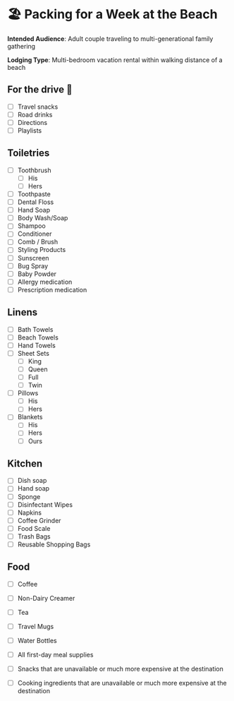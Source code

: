 # 🏖️ Packing for a Week at the Beach

**Intended Audience**: Adult couple traveling to multi-generational family gathering

**Lodging Type**: Multi-bedroom vacation rental within walking distance of a beach

## For the drive 🚙
- [ ] Travel snacks
- [ ] Road drinks
- [ ] Directions
- [ ] Playlists

## Toiletries
- [ ] Toothbrush
  - [ ] His
  - [ ] Hers
- [ ] Toothpaste
- [ ] Dental Floss
- [ ] Hand Soap
- [ ] Body Wash/Soap
- [ ] Shampoo
- [ ] Conditioner
- [ ] Comb / Brush
- [ ] Styling Products
- [ ] Sunscreen
- [ ] Bug Spray
- [ ] Baby Powder
- [ ] Allergy medication
- [ ] Prescription medication 

## Linens
- [ ] Bath Towels
- [ ] Beach Towels
- [ ] Hand Towels
- [ ] Sheet Sets
  - [ ] King
  - [ ] Queen
  - [ ] Full
  - [ ] Twin
- [ ] Pillows
  - [ ] His
  - [ ] Hers
- [ ] Blankets
  - [ ] His
  - [ ] Hers
  - [ ] Ours

## Kitchen
- [ ] Dish soap
- [ ] Hand soap
- [ ] Sponge
- [ ] Disinfectant Wipes
- [ ] Napkins
- [ ] Coffee Grinder
- [ ] Food Scale
- [ ] Trash Bags
- [ ] Reusable Shopping Bags

## Food
- [ ] Coffee
- [ ] Non-Dairy Creamer
- [ ] Tea
- [ ] Travel Mugs
- [ ] Water Bottles
- [ ] All first-day meal supplies
- [ ] Snacks that are unavailable or much more expensive at the destination
- [ ] Cooking ingredients that are unavailable or much more expensive at the destination

